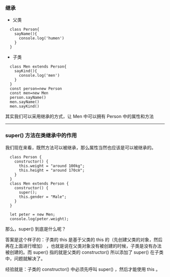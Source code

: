 ### 继承
* 父类
````
  class Person{
    sayName(){
      console.log('humen')
    }
  }
````
* 子类
````
  class Men extends Person{
    sayKind(){
      console.log('men')
    }
  }
  const person=new Person
  const men=new Men
  person.sayName()
  men.sayName()
  men.sayKind()

````
其实我们可以采用继承的方式，让 Men 中可以拥有 Person 中的属性和方法
******
### super() 方法在类继承中的作用
我们现在来看，既然方法可以被继承，那么属性当然也应该是可以被继承的。
```
  class Person {
    constructor() {
      this.weight = "around 100kg";
      this.height = "around 170cm";
    }
  }
  class Men extends Person {
    constructor() {
      super();
      this.gender = "Male";
    }
  }

  let peter = new Men;
  console.log(peter.weight);
```
  那么，super() 到底是什么呢？

  答案是这个样子的：子类的 this 是基于父类的 this 的（先创建父类的对象，然后再在上面进行增加） ，也就是说在父类对象没有被创建的时候，子类是没有办法被创建的。而 super() 指的就是父类的 constructor() 所以添加了 super() 在子类中，问题就解决了。

  经验就是：子类的 constructor() 中必须先呼叫 super() ，然后才能使用 this 。
